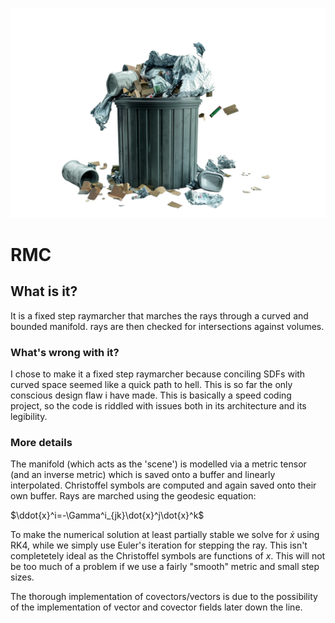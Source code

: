 
![alt text](/logo.png?raw=true)
# RMC
## What is it?
It is a fixed step raymarcher that marches the rays through a curved and bounded manifold.
rays are then checked for intersections against volumes.

### What's wrong with it?
I chose to make it a fixed step raymarcher because conciling SDFs with curved space seemed like a quick path to hell.
This is so far the only conscious design flaw i have made.
This is basically a speed coding project, so the code is riddled with issues both in its architecture and its legibility.

### More details
The manifold (which acts as the 'scene') is modelled via a metric tensor (and an inverse metric) which is saved onto a buffer and linearly interpolated.
Christoffel symbols are computed and again saved onto their own buffer. 
Rays are marched using the geodesic equation:

$\ddot{x}^i=-\Gamma^i_{jk}\dot{x}^j\dot{x}^k$

To make the numerical solution at least partially stable we solve for $\dot{x}$ using RK4, while we simply use Euler's iteration for stepping the ray.
This isn't completetely ideal as the Christoffel symbols are functions of $x$. This will not be too much of a problem if we use a fairly "smooth" metric and small step sizes.

The thorough implementation of covectors/vectors is due to the possibility of the implementation of vector and covector fields later down the line.

